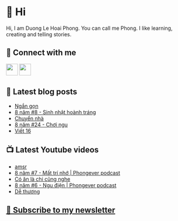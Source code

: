 # 👋 Hi

Hi, I am Duong Le Hoai Phong. You can call me Phong. I like learning, creating and telling stories.

## 🔗 Connect with me
[<img height="32" width="32" src="https://cdn.jsdelivr.net/npm/simple-icons@v3/icons/youtube.svg" />](https://www.youtube.com/channel/UCXykqt3V2-9bYXKWZRcH0rA)
[<img height="32" width="32" src="https://cdn.jsdelivr.net/npm/simple-icons@v3/icons/instagram.svg" />](https://www.instagram.com/phongever)

## 📝 Latest blog posts

<!-- BLOG-POST-LIST:START -->
- [Ngắn gọn](https://phongever.substack.com/p/ngan-gon)
- [8 năm #8 - Sinh nhật hoành tráng](https://phongever.substack.com/p/8-nam-8-sinh-nhat-hoanh-trang)
- [Chuyển nhà](https://phongever.substack.com/p/chuyen-nha-566)
- [8 năm #24 - Chơi ngu](https://phongever.substack.com/p/8-nam-24-choi-ngu)
- [Viết 16](https://phongever.substack.com/p/viet-16)
<!-- BLOG-POST-LIST:END -->

## 📺 Latest Youtube videos

<!-- YOUTUBE-VIDEO-LIST:START -->
- [amsr](https://www.youtube.com/watch?v=Dger9Qt1C6Q)
- [8 năm #7 - Mất trí nhớ | Phongever podcast](https://www.youtube.com/watch?v=zMPG78ObY8E)
- [Có ăn là chi cũng nghe](https://www.youtube.com/watch?v=rKGFpWIfi6U)
- [8 năm #6 - Ngu điện | Phongever podcast](https://www.youtube.com/watch?v=n3ofkD9VvsU)
- [Dễ thương](https://www.youtube.com/watch?v=4FDZTYv-_VY)
<!-- YOUTUBE-VIDEO-LIST:END -->

## [💌 Subscribe to my newsletter](https://phongever.substack.com/)
